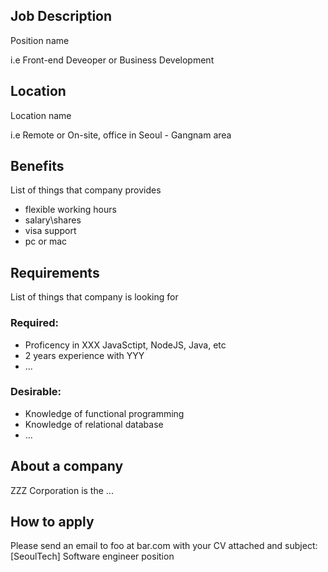## Job Description
Position name 

i.e Front-end Deveoper or Business Development

## Location
Location name

i.e Remote or On-site, office in Seoul - Gangnam area

## Benefits

List of things that company provides

* flexible working hours
* salary\shares
* visa support
* pc or mac

## Requirements

List of things that company is looking for

### Required:
* Proficency in XXX JavaSctipt, NodeJS, Java, etc
* 2 years experience with YYY
* ...

### Desirable:
* Knowledge of functional programming
* Knowledge of relational database
* ...

## About a company

ZZZ Corporation is the ...

## How to apply

Please send an email to foo at bar.com with your CV attached and subject:[SeoulTech] Software engineer position
